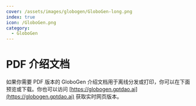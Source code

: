 ```yaml
---
cover: /assets/images/globogen/GloboGen-long.png
index: true
icon: /GloboGen.png
category:
  - GloboGen
---
```


# PDF 介绍文档

如果你需要 PDF 版本的 GloboGen 介绍文档用于离线分发或打印，你可以在下面预览或下载。你也可以访问 [https://globogen.gptdao.ai](https://globogen.gptdao.ai) 获取实时网页版本。

<PDF url="//gptdao.ai/GloboGen.pdf" />